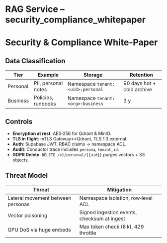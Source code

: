 # RAG Service – security_compliance_whitepaper

# Security & Compliance White‑Paper

## Data Classification

| Tier | Example | Storage | Retention |
| --- | --- | --- | --- |
| Personal | PII, personal notes | Namespace `tenant:<uid>:personal` | 90 days hot + cold archive |
| Business | Policies, runbooks | Namespace `tenant:<org>:business` | 3 y |

## Controls

- **Encryption at rest**: AES‑256 for Qdrant & MinIO.
- **TLS in flight**: mTLS Gateway↔︎Qdrant, TLS 1.3 external.
- **Auth**: Supabase JWT, RBAC claims → namespace ACL.
- **Audit**: Conductor trace includes `persona`, `tenant_id`.
- **GDPR Delete**: `DELETE /v1/personal/{{uid}}` purges vectors + S3 objects.

## Threat Model

| Threat | Mitigation |
| --- | --- |
| Lateral movement between personas | Namespace isolation, row‑level ACL |
| Vector poisoning | Signed ingestion events, checksum at ingest |
| GPU DoS via huge embeds | Max token check (8 k), 429 throttle |